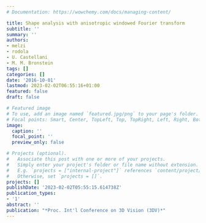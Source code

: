 ```yaml
---
# Documentation: https://wowchemy.com/docs/managing-content/

title: Shape analysis with anisotropic windowed Fourier transform
subtitle: ''
summary: ''
authors:
- melzi
- rodola
- U. Castellani
- M. M. Bronstein
tags: []
categories: []
date: '2016-10-01'
lastmod: 2023-02-02T06:55:16+01:00
featured: false
draft: false

# Featured image
# To use, add an image named `featured.jpg/png` to your page's folder.
# Focal points: Smart, Center, TopLeft, Top, TopRight, Left, Right, BottomLeft, Bottom, BottomRight.
image:
  caption: ''
  focal_point: ''
  preview_only: false

# Projects (optional).
#   Associate this post with one or more of your projects.
#   Simply enter your project's folder or file name without extension.
#   E.g. `projects = ["internal-project"]` references `content/project/deep-learning/index.md`.
#   Otherwise, set `projects = []`.
projects: []
publishDate: '2023-02-02T05:55:15.614738Z'
publication_types:
- '1'
abstract: ''
publication: "*Proc. Int'l Conference on 3D Vision (3DV)*"
---
```

